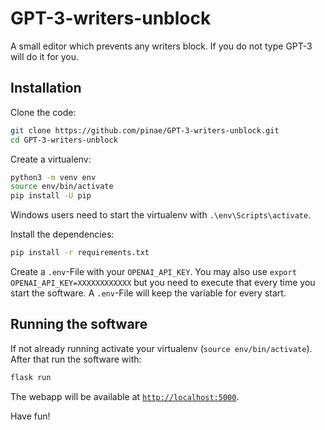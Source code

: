 # GPT-3-writers-unblock
A small editor which prevents any writers block. If you do not type GPT-3 will do it for you.

## Installation

Clone the code:

```bash
git clone https://github.com/pinae/GPT-3-writers-unblock.git
cd GPT-3-writers-unblock
```

Create a virtualenv:

```bash
python3 -m venv env
source env/bin/activate
pip install -U pip
```

Windows users need to start the virtualenv with `.\env\Scripts\activate`.

Install the dependencies:

```bash
pip install -r requirements.txt
```

Create a `.env`-File with your `OPENAI_API_KEY`. You may also use `export OPENAI_API_KEY=XXXXXXXXXXXX` but you need to execute that every time you start the software. A `.env`-File will keep the variable for every start.

## Running the software

If not already running activate your virtualenv (`source env/bin/activate`). After that run the software with:

```bash
flask run
```

The webapp will be available at [`http://localhost:5000`](http://localhost:5000).

Have fun!
